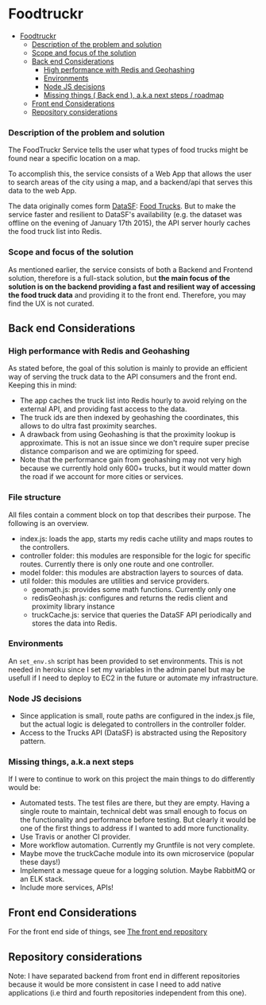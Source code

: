 # Foodtruckr


- [Foodtruckr](#foodtruckr)
    - [Description of the problem and solution](#description-of-the-problem-and-solution)
    - [Scope and focus of the solution](#scope-and-focus-of-the-solution)
    - [Back end Considerations](#back-end-considerations)
        - [High performance with Redis and Geohashing](#high-performance-with-redis-and-geohashing)
        - [Environments](#environments)
        - [Node JS decisions](#node-js-decisions)
        - [Missing things ( Back end ), a.k.a next steps / roadmap](#missing-things--back-end--aka-next-steps--roadmap)
    - [Front end Considerations](#front-end-considerations)
    - [Repository considerations](#repository-considerations)

### Description of the problem and solution

The FoodTruckr Service tells the user what types of food trucks might be found near a specific location on a map.

To accomplish this, the service consists of a Web App that allows the user to search areas of the city using a map, and a backend/api that serves this data to the web App.

The data originally comes form [DataSF](http://www.datasf.org/): [Food
Trucks](https://data.sfgov.org/Permitting/Mobile-Food-Facility-Permit/rqzj-sfat). But to make the service faster and resilient to DataSF's availability (e.g. the dataset was offline on the evening of January 17th 2015), the API server hourly caches the food truck list into Redis.

### Scope and focus of the solution
As mentioned earlier, the service consists of both a Backend and Frontend solution, therefore is a full-stack solution, but **the main focus of the solution is on the backend providing a fast and resilient way of accessing the food truck data** and providing it to the front end. Therefore, you may find the UX is not curated.

## Back end Considerations

### High performance with Redis and Geohashing
As stated before, the goal of this solution is mainly to provide an efficient way of serving the truck data to the API consumers and the front end. Keeping this in mind:
* The app caches the truck list into Redis hourly to avoid relying on the external API, and providing fast access to the data.
* The truck ids are then indexed by geohashing the coordinates, this allows to do ultra fast proximity searches.
* A drawback from using Geohashing is that the proximity lookup is approximate. This is not an issue since we don't require super precise distance comparison and we are optimizing for speed.
* Note that the performance gain from geohashing may not very high because we currently hold only 600+ trucks, but it would matter down the road if we account for more cities or services.
### File structure
All files contain a comment block on top that describes their purpose. The following is an overview.

* index.js: loads the app, starts my redis cache utility and maps routes to the controllers.
* controller folder: this modules are responsible for the logic for specific routes. Currently there is only one route and one controller.
* model folder: this modules are abstraction layers to sources of data.
* util folder: this modules are utilities and service providers.
  * geomath.js: provides some math functions. Currently only one
  * redisGeohash.js: configures and returns the redis client and proximity library instance
  * truckCache.js: service that queries the DataSF API periodically and stores the data into Redis.

### Environments
An `set_env.sh` script has been provided to set environments. This is not needed in heroku since I set my variables in the admin panel but may be usefull if I need to deploy to EC2 in the future or automate my infrastructure.

### Node JS decisions
* Since application is small, route paths are configured in the index.js file, but the actual logic is delegated to controllers in the controller folder.
* Access to the Trucks API (DataSF) is abstracted using the Repository pattern.

### Missing things, a.k.a next steps 
If I were to continue to work on this project the main things to do differently would be:
* Automated tests. The test files are there, but they are empty. Having a single route to maintain, technical debt was small enough to focus on the functionality and performance before testing. But clearly it would be one of the first things to address if I wanted to add more functionality.
* Use Travis or another CI provider.
* More workflow automation. Currently my Gruntfile is not very complete.
* Maybe move the truckCache module into its own microservice (popular these days!)
* Implement a message queue for a logging solution. Maybe RabbitMQ or an ELK stack.
* Include more services, APIs!

## Front end Considerations

For the front end side of things, see [The front end repository](https://github.com/jjmerino/foodtruckr-web)

## Repository considerations
Note: I have separated backend from front end in different repositories because it would be more consistent in case I need to add native applications (i.e third and fourth repositories independent from this one).

